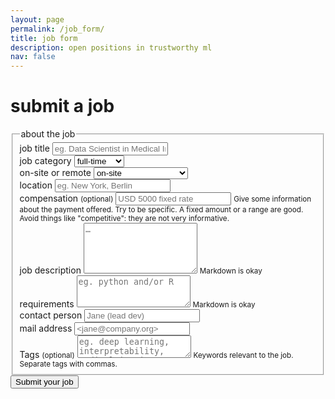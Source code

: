 ```yaml
---
layout: page
permalink: /job_form/
title: job form
description: open positions in trustworthy ml
nav: false
---
```


<div class="container">
  <div class="row">
	<div class="col-md-10 col-md-offset-1">
	<h1>submit a job</h1>
	<!--<p class="lead"><a href="http://opensourcedesign.net/code-of-conduct/">We have a code of conduct</a>. please read it before submitting your job.</p>-->
	<form method="POST" action="https://osd-staticman.herokuapp.com/v2/entry/opensourcedesign/jobs/master/jobs">
	  <input name="options[redirect]" type="hidden" value="http://opensourcedesign.net/jobs/thank-you/">
	  <input name="fields[status]" type="hidden" value="searching">
	  <input name="fields[date_posted]" type="hidden">
	  <input name="fields[layout]" type="hidden" value="jobs">
	  <input name="options[slug]" type="hidden" id="slug" value="">
	  <!--div class="form-group">
		<label for="role">Role</label>
		<p class="help-block">The type of designer you are looking for. You could use one of these: graphic designer, icon designer, interaction designer, information architect, user researcher, content strategist, accessibility expert.</p>
		<input type="text" class="form-control" id="role" placeholder="E.g. Graphic designer" required>
	  </div-->
	  <fieldset>
		<legend>about the job</legend>
		<div class="form-group">
		  <label for="title">job title</label>
		  <input type="text"
			class="form-control"
			id="title"
			placeholder="eg. Data Scientist in Medical Imaging"
			name="fields[title]"
			required>
		</div>
		<div class="form-group">
			<label for="role">job category</label>
			<select class="form-control" id="jobCat">
				<option>full-time</option>
				<option>part-time</option>
				<option>postdoc</option>
				<option>internship</option>
				<option>other</option>
			</select>
		</div>
		<div class="form-group">
			<label for="onsite-remote">on-site or remote</label>
			<select class="form-control" id="onsite-remote">
				<option>on-site</option>
				<option>remote</option>
				<option>both options available</option>
			</select>
		</div>
		<div class="form-group">
		  <label for="location">location</label>
		  <input type="text"
			class="form-control"
			id="fields[location]"
			placeholder="eg. New York, Berlin"
			name="location">
		</div>
		<div class="form-group">
		  <label for="paid_details">
			compensation
			<small>(optional)</small>
		  </label>
		  	<input type="text"
				class="form-control"
				id="fields[paid_details]"
				placeholder="USD 5000 fixed rate"
				name="paid_details">
		  	<small>Give some information about the payment offered. Try to be specific. A fixed amount or a range are good. Avoid things like "competitive": they are not very informative.</small>
		</div>
		<div class="form-group">
		  <label for="description">job description</label>
		  <textarea class="form-control"
			id="description"
			rows="5"
			name="fields[description]"
			placeholder="…"
			required></textarea>
		  <small>Markdown is okay</small>
		</div>
		<div class="form-group">
		  <label for="requirements">requirements</label>
		  <textarea class="form-control"
			id="requirements"
			rows="3"
			name="fields[requirements]"
			placeholder="eg. python and/or R"></textarea>
		  <small>Markdown is okay</small>
		</div>
		<div class="form-group">
		  <label for="contact">contact person</label>
		  <input class="form-control"
			id="contact"
			rows="2"
			required
			placeholder="Jane (lead dev)"
			name="fields[contact]">
		</div>
		<div class="form-group">
		  <label for="mail">mail address</label>
		  <input class="form-control"
			id="mail"
			rows="1"
			required
			placeholder="<jane@company.org>"
			name="fields[mail]">
		</div>
		<div class="form-group">
		  <label for="tags">
			Tags
			<small>(optional)</small>
		  </label>
		  <textarea class="form-control"
			id="tags"
			rows="2"
			placeholder="eg. deep learning, interpretability, medical imaging"
			name="fields[tags]"></textarea>
			<small>Keywords relevant to the job. Separate tags with commas.</small>
		</div>
	  </fieldset>
	  <button type="submit" href="thankyou.html" class="btn btn-primary btn-lg">Submit your job</button>
<script src="/js/jquery.min.js"></script>
<script src="/js/bootstrap.min.js"></script>
<script>
	function compensation() {
	  if ( $("#gratis").is(":checked") ) {
		$("#paid_details").parent().slideUp();
	  }
	  else {
		$("#paid_details").parent().slideDown();
	  }
	}
	function slug (str) {
	  str = str.replace(/^\s+|\s+$/g, ''); // trim
	  str = str.toLowerCase();
	  // remove accents, swap ñ for n, etc
	  var from = "ãàáäâẽèéëêìíïîõòóöôùúüûñç·/_,:;";
	  var to   = "aaaaaeeeeeiiiiooooouuuunc------";
	  for (var i=0, l=from.length ; i<l ; i++) {
		str = str.replace(new RegExp(from.charAt(i), 'g'), to.charAt(i));
	  }
	  str = str.replace(/[^a-z0-9 -]/g, '') // remove invalid chars
		.replace(/\s+/g, '-') // collapse whitespace and replace by -
		.replace(/-+/g, '-'); // collapse dashes
	  return str;
	}
    $(document).ready(function() {
	  $('input#title').keyup(function (e) {
		$('input#slug').val(slug(e.target.value));
	  });
	  compensation();
	  $("input:radio").click(function(){
		compensation();
	  });
	  var date = new Date();
	  var day = ("0" + date.getDate()).slice(-2);
	  var month = ("0"+(date.getMonth()+1)).slice(-2);
	  var year = date.getFullYear();
	  var datestring = year + "-" + month + "-" + day;
	  $('[name="fields[date_posted]"]').val(datestring);
  });
</script>